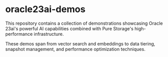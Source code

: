 # oracle23ai-demos
This repository contains a collection of demonstrations showcasing Oracle 23ai's powerful AI capabilities combined with Pure Storage's high-performance infrastructure. 

These demos span from vector search and embeddings to data tiering, snapshot management, and performance optimization techniques.
